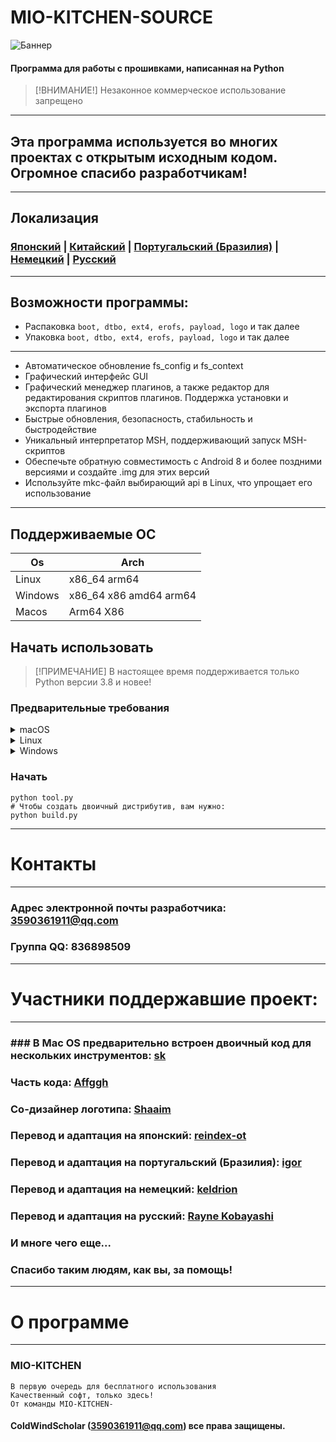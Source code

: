 # MIO-KITCHEN-SOURCE #
![Баннер](https://github.com/ColdWindScholar/MIO-KITCHEN-SOURCE/blob/a9bcfdf613ad28e82f7899e3d420d76ecfea174c/splash.png)
#### Программа для работы с прошивками, написанная на Python
> [!ВНИМАНИЕ!]
> Незаконное коммерческое использование запрещено
***
## Эта программа используется во многих проектах с открытым исходным кодом. Огромное спасибо разработчикам!
***
## Локализация
### [Японский](https://github.com/ColdWindScholar/MIO-KITCHEN-SOURCE/blob/main/README_ja-JP.md) | [Китайский](https://github.com/ColdWindScholar/MIO-KITCHEN-SOURCE/blob/main/README_zh-CN.md) | [Португальский (Бразилия)](https://github.com/ColdWindScholar/MIO-KITCHEN-SOURCE/blob/main/README_pt-BR.md) | [Немецкий](https://github.com/ColdWindScholar/MIO-KITCHEN-SOURCE/blob/main/README_de-DE.md) | [Русский](https://github.com/ColdWindScholar/MIO-KITCHEN-SOURCE/blob/main/README_ru-RU.md)
***
## Возможности программы:
* Распаковка `boot, dtbo, ext4, erofs, payload, logo` и так далее
* Упаковка `boot, dtbo, ext4, erofs, payload, logo` и так далее
***
* Автоматическое обновление fs_config и fs_context
* Графический интерфейс GUI
* Графический менеджер плагинов, а также редактор для редактирования скриптов плагинов. Поддержка установки и экспорта плагинов
* Быстрые обновления, безопасность, стабильность и быстродействие
* Уникальный интерпретатор MSH, поддерживающий запуск MSH-скриптов
* Обеспечьте обратную совместимость с Android 8 и более поздними версиями и создайте .img для этих версий
* Используйте mkc-файл выбирающий api в Linux, что упрощает его использование
***
## Поддерживаемые ОС

| Os      | Arch                   |
|---------|------------------------|
| Linux   | x86_64 arm64           |
| Windows | x86_64 x86 amd64 arm64 |
| Macos   | Arm64  X86             |


## Начать использовать
> [!ПРИМЕЧАНИЕ]
> В настоящее время поддерживается только Python версии 3.8 и новее!
### Предварительные требования
<details><summary>macOS</summary>

```` shell
установка python-tk python3  tcl-tk
python3 -m pip install -U --force-reinstall pip
pip install -r requirements.txt
````

</details>

<details><summary>Linux</summary>

```` shell
python3 -m pip install -U --force-reinstall pip
pip install -r requirements.txt
sudo apt update -y && sudo apt install python3-tk -y
````

</details>

<details><summary>Windows</summary>

```` shell
python -m pip install -U --force-reinstall pip
pip install -r requirements.txt
````

</details>

### Начать
```` shell
python tool.py
# Чтобы создать двоичный дистрибутив, вам нужно:
python build.py
````
***
# Контакты
***
### Адрес электронной почты разработчика: 3590361911@qq.com
### Группа QQ: 836898509
***
# Участники поддержавшие проект:
***
### ### В Mac OS предварительно встроен двоичный код для нескольких инструментов: [sk](https://github.com/sekaiacg)
### Часть кода: [Affggh](https://github.com/affggh)
### Со-дизайнер логотипа: [Shaaim](https://github.com/786-shaaim)
### Перевод и адаптация на японский: [reindex-ot](https://github.com/reindex-ot)
### Перевод и адаптация на португальский (Бразилия): [igor](https://github.com/igormiguell)
### Перевод и адаптация на немецкий: [keldrion](https://github.com/keldrion)
### Перевод и адаптация на русский: [Rayne Kobayashi](https://github.com/MinDeaDBlood)
### И многе чего еще...
### Спасибо таким людям, как вы, за помощь!
***
# О программе
***
### MIO-KITCHEN
```
В первую очередь для бесплатного использования
Качественный софт, только здесь!
От команды MIO-KITCHEN-
```
#### ColdWindScholar (3590361911@qq.com) все права защищены. ####
